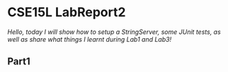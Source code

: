 # CSE15L LabReport2
_Hello, today I will show how to setup a StringServer, some JUnit tests, as well as share what things I learnt during Lab1 and Lab3!_
## Part1


